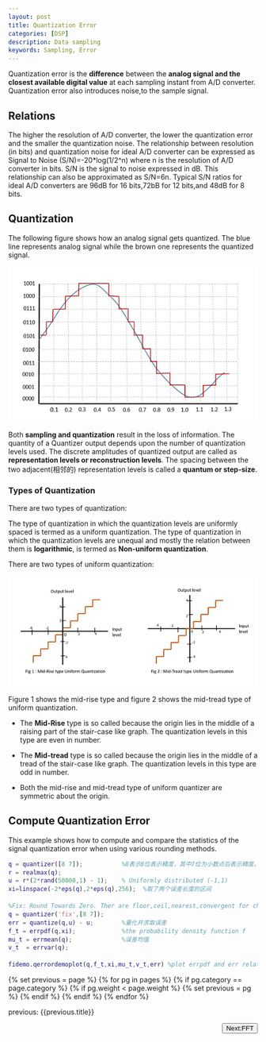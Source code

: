 ```yaml
---
layout: post
title: Quantization Error
categories: [DSP]
description: Data sampling
keywords: Sampling, Error
---
```


Quantization error is the **difference** between the **analog signal and the closest available digital value** at each sampling instant from A/D converter. Quantization error also introduces noise,to the sample signal. 

## Relations

The higher the resolution of A/D converter, the lower the quantization error and the smaller the quantization noise. The relationship between resolution (in bits) and quantization noise for ideal A/D converter can be expressed as Signal to Noise (S/N)=-20*log(1/2^n) where  n is the resolution of A/D converter in bits. S/N is the signal to noise expressed in dB. This relationship can also be approximated as S/N=6n. Typical S/N ratios for ideal A/D converters are 96dB for 16 bits,72bB for 12 bits,and 48dB for 8 bits. 

## Quantization

The following figure shows how an analog signal gets quantized. The blue line represents analog signal while the brown one represents the quantized signal. 

<img align="center" src="/images/DSP/Quantization_error/quantization.png"/>

Both **sampling and quantization** result in the loss of information. The quantity of a Quantizer output depends upon the number of quantization levels used. The discrete amplitudes of quantized output are called as **representation levels or reconstruction levels**. The spacing between the  two adjacent(相邻的) representation levels is called a **quantum or step-size**.

### Types of Quantization

There are two types of quantization:

The type of quantization in which the quantization levels are uniformly spaced is termed as a uniform quantization. The type of quantization in which the quantization levels are unequal and mostly the relation between them is **logarithmic**, is termed as **Non-uniform quantization**.  

There are two types of uniform quantization:

<img src="/images/DSP/Quantization_error/quantization_types.jpg" alt="Windows Skills" />

Figure 1 shows the mid-rise type and figure 2 shows the mid-tread type of uniform quantization.

- The **Mid-Rise** type is so called because the origin lies in the middle of a raising part of the stair-case like graph. The quantization levels in this type are even in number.


- The **Mid-tread** type is so called because the origin lies in the middle of a tread of the stair-case like graph. The quantization levels in this type are odd in number.
- Both the mid-rise and mid-tread type of uniform quantizer are symmetric about the origin.

## Compute Quantization Error

This example shows how to compute and compare the statistics of the signal quantization error when using various rounding methods.

```matlab
q = quantizer([8 7]);			%8表示8位表示精度，其中7位为小数点后表示精度，小数精度为1/2^7
r = realmax(q);
u = r*(2*rand(50000,1) - 1);    % Uniformly distributed (-1,1)
xi=linspace(-2*eps(q),2*eps(q),256);  %取了两个误差长度的区间

%Fix: Round Towards Zero. Ther are floor,ceil,nearest,convergent for choise
q = quantizer('fix',[8 7]);
err = quantize(q,u) - u; 		%量化并求取误差
f_t = errpdf(q,xi); 			%the probability density function f
mu_t = errmean(q); 				%误差均值
v_t  = errvar(q);

fidemo.qerrordemoplot(q,f_t,xi,mu_t,v_t,err) %plot errpdf and err relation
```

{% set previous = page %}
{% for pg in pages %}
    {% if pg.category == page.category %}
        {% if pg.weight < page.weight %}
            {% set previous = pg %}
        {% endif %}
    {% endif %}
{% endfor %}

previous: {{previous.title}}

<p align="right">
<button class="btn btn-outline" type="button" onclick=window.location.href="2017-10-24-FFT.md">Next:FFT</button>
</p>